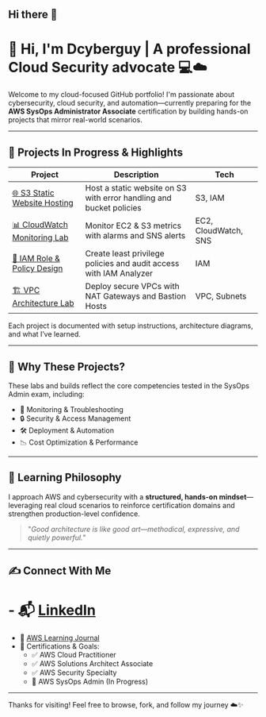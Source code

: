 ## Hi there 👋

# 👋 Hi, I'm Dcyberguy | A professional Cloud Security advocate 💻☁️

Welcome to my cloud-focused GitHub portfolio! I'm passionate about cybersecurity, cloud security, and automation—currently preparing for the **AWS SysOps Administrator Associate** certification by building hands-on projects that mirror real-world scenarios.

---

## 🚀 Projects In Progress & Highlights

| Project | Description | Tech |
|--------|-------------|------|
| [🌐 S3 Static Website Hosting](https://github.com/playroom-security/aws-s3-static-site) | Host a static website on S3 with error handling and bucket policies | S3, IAM |
| [📊 CloudWatch Monitoring Lab](https://github.com/playroom-security/cloudwatch-monitoring-lab) | Monitor EC2 & S3 metrics with alarms and SNS alerts | EC2, CloudWatch, SNS |
| [🔐 IAM Role & Policy Design](https://github.com/playroom-security/aws-iam-policies) | Create least privilege policies and audit access with IAM Analyzer | IAM |
| [🏗️ VPC Architecture Lab](https://github.com/playroom-security/aws-vpc-architecture) | Deploy secure VPCs with NAT Gateways and Bastion Hosts | VPC, Subnets |

Each project is documented with setup instructions, architecture diagrams, and what I’ve learned.

---

## 🧠 Why These Projects?

These labs and builds reflect the core competencies tested in the SysOps Admin exam, including:

- 🚦 Monitoring & Troubleshooting
- 🔒 Security & Access Management
- 🛠️ Deployment & Automation
- 📉 Cost Optimization & Performance

---

## 🌱 Learning Philosophy

I approach AWS and cybersecurity with a **structured, hands-on mindset**—leveraging real cloud scenarios to reinforce certification domains and strengthen production-level confidence.

> "_Good architecture is like good art—methodical, expressive, and quietly powerful._"

---

## ✍️ Connect With Me

# - 📬 [LinkedIn](https://linkedin.com/in/yourlinkedin)
- 🧠 [AWS Learning Journal](https://github.com/playroom-security/aws-learning-journal)
- 📌 Certifications & Goals:
  - ✅ AWS Cloud Practitioner
  - ✅ AWS Solutions Architect Associate
  - ✅ AWS Security Specialty
  - 🏁 AWS SysOps Admin (In Progress)

---

Thanks for visiting! Feel free to browse, fork, and follow my journey ☁️✨
